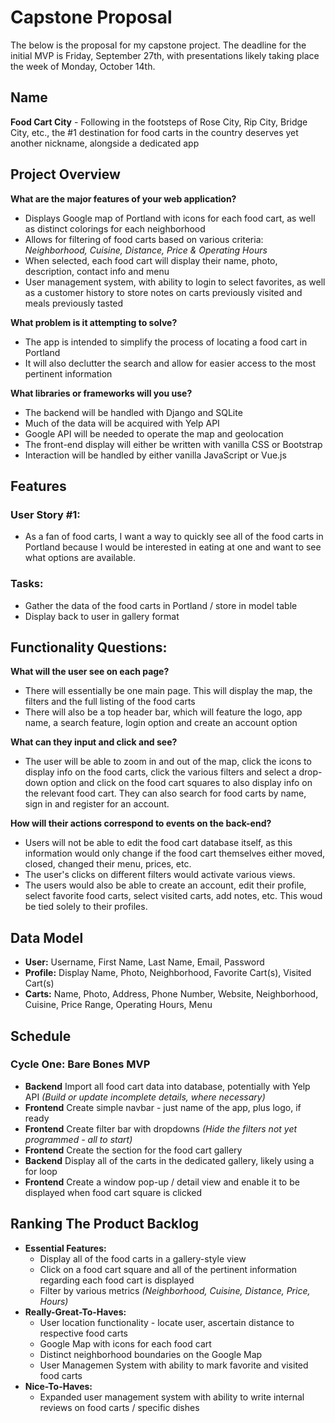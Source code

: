 # Capstone Proposal

The below is the proposal for my capstone project. The deadline for the initial MVP is Friday, September 27th, with presentations likely taking place the week of Monday, October 14th.

## Name

**Food Cart City** - Following in the footsteps of Rose City, Rip City, Bridge City, etc., the #1 destination for food carts in the country deserves yet another nickname, alongside a dedicated app

## Project Overview

**What are the major features of your web application?**
* Displays Google map of Portland with icons for each food cart, as well as distinct colorings for each neighborhood
* Allows for filtering of food carts based on various criteria: _Neighborhood, Cuisine, Distance, Price & Operating Hours_
* When selected, each food cart will display their name, photo, description, contact info and menu
* User management system, with ability to login to select favorites, as well as a customer history to store notes on carts previously visited and meals previously tasted

**What problem is it attempting to solve?**
* The app is intended to simplify the process of locating a food cart in Portland
* It will also declutter the search and allow for easier access to the most pertinent information

**What libraries or frameworks will you use?**
* The backend will be handled with Django and SQLite
* Much of the data will be acquired with Yelp API
* Google API will be needed to operate the map and geolocation
* The front-end display will either be written with vanilla CSS or Bootstrap
* Interaction will be handled by either vanilla JavaScript or Vue.js

## Features

### User Story #1:
* As a fan of food carts, I want a way to quickly see all of the food carts in Portland because I would be interested in eating at one and want to see what options are available.

### Tasks:
* Gather the data of the food carts in Portland / store in model table
* Display back to user in gallery format

## Functionality Questions:

**What will the user see on each page?**
* There will essentially be one main page. This will display the map, the filters and the full listing of the food carts
* There will also be a top header bar, which will feature the logo, app name, a search feature, login option and create an account option

**What can they input and click and see?**
* The user will be able to zoom in and out of the map, click the icons to display info on the food carts, click the various filters and select a drop-down option and click on the food cart squares to also display info on the relevant food cart. They can also search for food carts by name, sign in and register for an account.

**How will their actions correspond to events on the back-end?**
* Users will not be able to edit the food cart database itself, as this information would only change if the food cart themselves either moved, closed, changed their menu, prices, etc.
* The user's clicks on different filters would activate various views.
* The users would also be able to create an account, edit their profile, select favorite food carts, select visited carts, add notes, etc. This woud be tied solely to their profiles.

## Data Model

* **User:** Username, First Name, Last Name, Email, Password
* **Profile:** Display Name, Photo, Neighborhood, Favorite Cart(s), Visited Cart(s)
* **Carts:** Name, Photo, Address, Phone Number, Website, Neighborhood, Cuisine, Price Range, Operating Hours, Menu

## Schedule

### Cycle One: Bare Bones MVP

* **Backend** Import all food cart data into database, potentially with Yelp API _(Build or update incomplete details, where necessary)_
* **Frontend** Create simple navbar - just name of the app, plus logo, if ready
* **Frontend** Create filter bar with dropdowns _(Hide the filters not yet programmed - all to start)_
* **Frontend** Create the section for the food cart gallery
* **Backend** Display all of the carts in the dedicated gallery, likely using a for loop
* **Frontend** Create a window pop-up / detail view and enable it to be displayed when food cart square is clicked

## Ranking The Product Backlog

* **Essential Features:**
  * Display all of the food carts in a gallery-style view
  * Click on a food cart square and all of the pertinent information regarding each food cart is displayed
  * Filter by various metrics _(Neighborhood, Cuisine, Distance, Price, Hours)_
* **Really-Great-To-Haves:**
  * User location functionality - locate user, ascertain distance to respective food carts
  * Google Map with icons for each food cart
  * Distinct neighborhood boundaries on the Google Map
  * User Managemen System with ability to mark favorite and visited food carts
* **Nice-To-Haves:**
  * Expanded user management system with ability to write internal reviews on food carts / specific dishes
